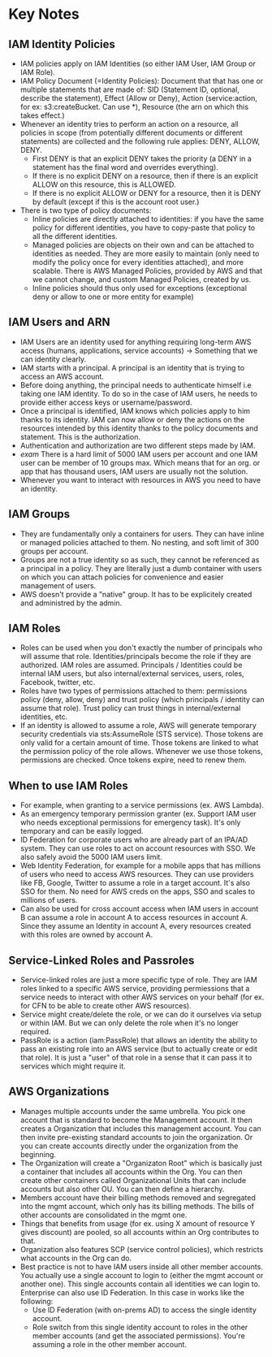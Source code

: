 # Key Notes

## IAM Identity Policies

* IAM policies apply on IAM Identities (so either IAM User, IAM Group or IAM Role).
* IAM Policy Document (=Identity Policies): Document that that has one or multiple statements that are made of: SID (Statement ID, optional, describe the statement), Effect (Allow or Deny), Action (service:action, for ex: s3:createBucket. Can use *), Resource (the arn on which this takes effect.)
* Whenever an identity tries to perform an action on a resource, all policies in scope (from potentially different documents or different statements) are collected and the following rule applies: DENY, ALLOW, DENY.
    - First DENY is that an explicit DENY takes the priority (a DENY in a statement has the final word and overrides everything).
    - If there is no explicit DENY on a resource, then if there is an explicit ALLOW on this resource, this is ALLOWED.
    - If there is no explicit ALLOW or DENY for a resource, then it is DENY by default (except if this is the account root user.)
* There is two type of policy documents:
    - Inline policies are directly attached to identities: if you have the same policy for different identities, you have to copy-paste that policy to all the different identities.
    - Managed policies are objects on their own and can be attached to identities as needed. They are more easily to maintain (only need to modify the policy once for every identities attached), and more scalable. There is AWS Managed Policies, provided by AWS and that we cannot change, and custom Managed Policies, created by us.
    - Inline policies should thus only used for exceptions (exceptional deny or allow to one or more entity for example)

## IAM Users and ARN

* IAM Users are an identity used for anything requiring long-term AWS access (humans, applications, service accounts) -> Something that we can identity clearly.
* IAM starts with a principal. A principal is an identity that is trying to access an AWS account.
* Before doing anything, the principal needs to authenticate himself i.e taking one IAM identity. To do so in the case of IAM users, he needs to provide either access keys or username/password.
* Once a principal is identified, IAM knows which policies apply to him thanks to its identity. IAM can now allow or deny the actions on the resources intended by this identity thanks to the policy documents and statement. This is the authorization.
* Authentication and authorization are two different steps made by IAM.
* *exam* There is a hard limit of 5000 IAM users per account and one IAM user can be member of 10 groups max. Which means that for an org. or app that has thousand users, IAM users are usually not the solution.
* Whenever you want to interact with resources in AWS you need to have an identity.

## IAM Groups

* They are fundamentally only a containers for users. They can have inline or managed policies attached to them. No nesting, and soft limit of 300 groups per account.
* Groups are not a true identity so as such, they cannot be referenced as a principal in a policy. They are literally just a dumb container with users on which you can attach policies for convenience and easier management of users.
* AWS doesn't provide a "native" group. It has to be explicitely created and administred by the admin.

## IAM Roles

* Roles can be used when you don't exactly the number of principals who will assume that role. Identities/principals become the role if they are authorized. IAM roles are assumed. Principals / Identities could be internal IAM users, but also internal/external services, users, roles, Facebook, twitter, etc.
* Roles have two types of permissions attached to them: permissions policy (deny, allow, deny) and trust policy (which principals / identity can assume that role). Trust policy can trust things in internal/external identities, etc.
* If an identity is allowed to assume a role, AWS will generate temporary security credentials via sts:AssumeRole (STS service). Those tokens are only valid for a certain amount of time. Those tokens are linked to what the permission policy of the role allows. Whenever we use those tokens, permissions are checked. Once tokens expire, need to renew them.

## When to use IAM Roles 

* For example, when granting to a service permissions (ex. AWS Lambda).
* As an emergency temporary permission granter (ex. Support IAM user who needs exceptional permissions for emergency task). It's only temporary and can be easily logged.
* ID Federation for corporate users who are already part of an IPA/AD system. They can use roles to act on account resources with SSO. We also safely avoid the 5000 IAM users limit.
* Web Identity Federation, for example for a mobile apps that has millions of users who need to access AWS resources. They can use providers like FB, Google, Twitter to assume a role in a target account. It's also SSO for them. No need for AWS creds on the apps, SSO and scales to millions of users.
* Can also be used for cross account access when IAM users in account B can assume a role in account A to access resources in account A. Since they assume an Identity in account A, every resources created with this roles are owned by account A.

## Service-Linked Roles and Passroles

* Service-linked roles are just a more specific type of role. They are IAM roles linked to a specific AWS service, providing permiessions that a service needs to interact with other AWS services on your behalf (for ex. for CFN to be able to create other AWS resources).
* Service might create/delete the role, or we can do it ourselves via setup or within IAM. But we can only delete the role when it's no longer required.
* PassRole is a action (iam:PassRole) that allows an identity the ability to pass an existing role into an AWS service (but to actually create or edit that role). It is just a "user" of that role in a sense that it can pass it to services which might require it.

## AWS Organizations

* Manages multiple accounts under the same umbrella. You pick one account that is standard to become the Management account. It then creates a Organization that includes this management account. You can then invite pre-existing standard accounts to join the organization. Or you can create accounts directly under the organization from the beginning.
* The Organization will create a "Organizaton Root" which is basically just a container that includes all accounts within the Org. You can then create other containers called Organizational Units that can include accounts but also other OU. You can then define a hierarchy.
* Members account have their billing methods removed and segregated into the mgmt account, which only has its billing methods. The bills of other accounts are consolidated in the mgmt one.
* Things that benefits from usage (for ex. using X amount of resource Y gives discount) are pooled, so all accounts within an Org contributes to that.
* Organization also features SCP (service control policies), which restricts what accounts in the Org can do.
* Best practice is not to have IAM users inside all other member accounts. You actually use a single account to login to (either the mgmt account or another one). This single accounts contain all identities we can login to. Enterprise can also use ID Federation. In this case in works like the following:
    - Use ID Federation (with on-prems AD) to access the single identity account.
    - Role switch from this single identity account to roles in the other member accounts (and get the associated permissions). You're assuming a role in the other member account.